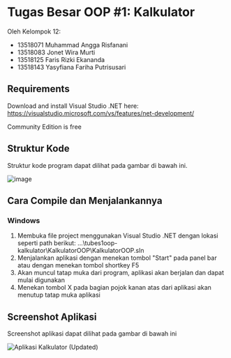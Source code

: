 # Tugas Besar OOP #1: Kalkulator
Oleh Kelompok 12:
- 13518071 Muhammad Angga Risfanani
- 13518083 Jonet Wira Murti
- 13518125 Faris Rizki Ekananda
- 13518143 Yasyfiana Fariha Putrisusari

## Requirements
Download and install Visual Studio .NET here:
https://visualstudio.microsoft.com/vs/features/net-development/

Community Edition is free

## Struktur Kode
Struktur kode program dapat dilihat pada gambar di bawah ini.

![image](https://user-images.githubusercontent.com/54386098/77262185-dcaef780-6cc6-11ea-821c-c50cb8c09790.png)

## Cara Compile dan Menjalankannya
### Windows
1. Membuka file project menggunakan Visual Studio .NET dengan lokasi seperti path berikut: ...\tubes1oop-kalkulator\KalkulatorOOP\KalkulatorOOP.sln
2. Menjalankan aplikasi dengan menekan tombol "Start" pada panel bar atau dengan menekan tombol shortkey F5
3. Akan muncul tatap muka dari program, aplikasi akan berjalan dan dapat mulai digunakan
4. Menekan tombol X pada bagian pojok kanan atas dari aplikasi akan menutup tatap muka aplikasi

## Screenshot Aplikasi
Screenshot aplikasi dapat dilihat pada gambar di bawah ini

![Aplikasi Kalkulator (Updated)](https://user-images.githubusercontent.com/54386098/77263066-0ae20680-6cca-11ea-85eb-0a98d0386cfe.jpg)
